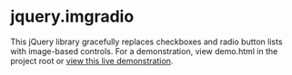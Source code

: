 jquery.imgradio
===============

This jQuery library gracefully replaces checkboxes and radio button lists with image-based controls. For a demonstration, view demo.html in the project root or [view this live demonstration](https://haliphax.github.io/jquery.imgradio/).

